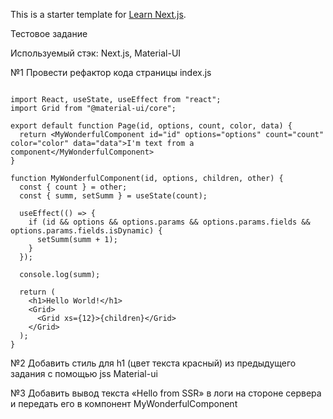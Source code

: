 This is a starter template for [Learn Next.js](https://nextjs.org/learn).

Тестовое задание

Используемый стэк: Next.js, Material-UI

№1 Провести рефактор кода страницы index.js

```

import React, useState, useEffect from "react";
import Grid from "@material-ui/core";

export default function Page(id, options, count, color, data) {
  return <MyWonderfulComponent id="id" options="options" count="count" color="color" data="data">I'm text from a component</MyWonderfulComponent>
}

function MyWonderfulComponent(id, options, children, other) {
  const { count } = other;
  const { summ, setSumm } = useState(count);

  useEffect(() => {
    if (id && options && options.params && options.params.fields && options.params.fields.isDynamic) {
      setSumm(summ + 1);
    }
  });

  console.log(summ);

  return (
    <h1>Hello World!</h1>
    <Grid>
      <Grid xs={12}>{children}</Grid>
    </Grid>
  );
}

```

№2 Добавить стиль для h1 (цвет текста красный) из предыдущего задания с помощью jss Material-ui

№3 Добавить вывод текста «Hello from SSR» в логи на стороне сервера и передать его в компонент MyWonderfulComponent
